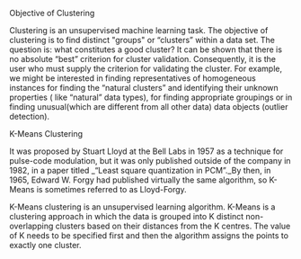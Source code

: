 Objective of Clustering

Clustering is an unsupervised machine learning task. The objective of clustering is to find distinct "groups" or “clusters” within a data set. 
The question is: what constitutes a good cluster? It can be shown that there is no absolute “best” criterion for cluster validation. Consequently, it is the user who must supply the criterion for validating the cluster. For example, we might be interested in finding representatives of homogeneous instances for finding the “natural clusters” and identifying their unknown properties ( like “natural” data types), for finding appropriate groupings or in finding unusual(which are different from all other data) data objects (outlier detection).

K-Means Clustering

It was proposed by Stuart Lloyd at the Bell Labs in 1957 as a technique for pulse-code modulation, but it was only published outside of the company in 1982, in a paper titled _“Least square quantization in PCM”._By then, in 1965, Edward W. Forgy had published virtually the same algorithm, so K-Means is sometimes referred to as Lloyd-Forgy.

K-Means clustering is an unsupervised learning algorithm. K-Means is a clustering approach in which the data is grouped into K distinct non-overlapping clusters based on their distances from the K centres. The value of K needs to be specified first and then the algorithm assigns the points to exactly one cluster.
